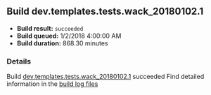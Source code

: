 ## Build dev.templates.tests.wack_20180102.1
- **Build result:** `succeeded`
- **Build queued:** 1/2/2018 4:00:00 AM
- **Build duration:** 868.30 minutes
### Details
Build [dev.templates.tests.wack_20180102.1](https://winappstudio.visualstudio.com/web/build.aspx?pcguid=a4ef43be-68ce-4195-a619-079b4d9834c2&builduri=vstfs%3a%2f%2f%2fBuild%2fBuild%2f24574) succeeded
Find detailed information in the [build log files](https://uwpctdiags.blob.core.windows.net/buildlogs/dev.templates.tests.wack_20180102.1_logs.zip)
